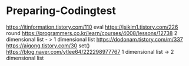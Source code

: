# Preparing-Codingtest
https://itinformation.tistory.com/110 eval
https://jsikim1.tistory.com/226 round
https://programmers.co.kr/learn/courses/4008/lessons/12738 2 dimensional list - > 1 dimensional list
https://dodonam.tistory.com/m/337 
https://aigong.tistory.com/30 set()
https://blog.naver.com/ytlee64/222298977767 1 dimensional list -> 2 dimensional list
